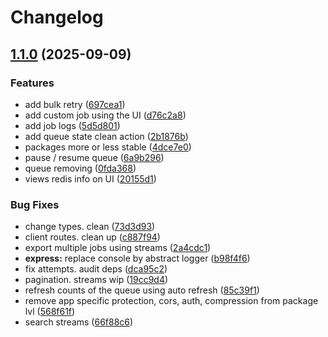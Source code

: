 # Changelog

## [1.1.0](https://github.com/SuperOrdinaryCo/qontrol/compare/express-v1.0.0...express-v1.1.0) (2025-09-09)


### Features

* add bulk retry ([697cea1](https://github.com/SuperOrdinaryCo/qontrol/commit/697cea1a0249a7984fce87a7935fd896fb85a310))
* add custom job using the UI ([d76c2a8](https://github.com/SuperOrdinaryCo/qontrol/commit/d76c2a827b0896d2511e665871c06ea4af20369a))
* add job logs ([5d5d801](https://github.com/SuperOrdinaryCo/qontrol/commit/5d5d801ba738955d069b9b47829c565e94949be3))
* add queue state clean action ([2b1876b](https://github.com/SuperOrdinaryCo/qontrol/commit/2b1876b272fb74b38912c4729fe8e217dd67a506))
* packages more or less stable ([4dce7e0](https://github.com/SuperOrdinaryCo/qontrol/commit/4dce7e0f197cba5eeb2b10e45012a4d982f6e789))
* pause / resume queue ([6a9b296](https://github.com/SuperOrdinaryCo/qontrol/commit/6a9b2967c33fdd5557009c49e9bf5a7c080cb83b))
* queue removing ([0fda368](https://github.com/SuperOrdinaryCo/qontrol/commit/0fda3686e27aa256a513e398074febab5225335f))
* views redis info on UI ([20155d1](https://github.com/SuperOrdinaryCo/qontrol/commit/20155d1420184a0a3ded2175c7ee182dbb35f876))


### Bug Fixes

* change types. clean ([73d3d93](https://github.com/SuperOrdinaryCo/qontrol/commit/73d3d9360e9e6b591b08a73208597d8d05b10299))
* client routes. clean up ([c887f94](https://github.com/SuperOrdinaryCo/qontrol/commit/c887f946e1f6fa3e207ec4402ea6c40062c9b0ef))
* export multiple jobs using streams ([2a4cdc1](https://github.com/SuperOrdinaryCo/qontrol/commit/2a4cdc1212021d1d4af30d61b45bffd469c257ab))
* **express:** replace console by abstract logger ([b98f4f6](https://github.com/SuperOrdinaryCo/qontrol/commit/b98f4f69b819803b61240cdc43aa34c8f6b1cd39))
* fix attempts. audit deps ([dca95c2](https://github.com/SuperOrdinaryCo/qontrol/commit/dca95c2d8c0eaa0a56463613922b98fd9650862b))
* pagination. streams wip ([19cc9d4](https://github.com/SuperOrdinaryCo/qontrol/commit/19cc9d4334804ebc21282d170b5b0e14da7e676f))
* refresh counts of the queue using auto refresh ([85c39f1](https://github.com/SuperOrdinaryCo/qontrol/commit/85c39f10ed41e4aea28c9be901adf16ecce74e4c))
* remove app specific protection, cors, auth, compression from package lvl ([568f61f](https://github.com/SuperOrdinaryCo/qontrol/commit/568f61f46a414b966677f08e985f2e88971a5689))
* search streams ([66f88c6](https://github.com/SuperOrdinaryCo/qontrol/commit/66f88c6c6e1e9aa722cbf9731bcc0259b13f3f7b))
